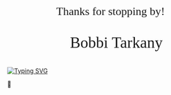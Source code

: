 <link rel="stylesheet" href="https://kit.fontawesome.com/92729ea461.css" crossorigin="anonymous">
<link rel="preconnect" href="https://fonts.googleapis.com">
<link rel="preconnect" href="https://fonts.gstatic.com" crossorigin>
<link href="https://fonts.googleapis.com/css2?family=Great+Vibes&family=Kalam:wght@300;400;700&family=Kaushan+Script&display=swap" rel="stylesheet">

<p align="center" style="font-family:'Kalam',cursive;font-weight:300;font-style: normal;font-size:26px;">Thanks for stopping by! 👋</p>

<p align="center" style="font-family:'Kalam',cursive;font-weight:400;font-style: normal;font-size:36px;">Bobbi Tarkany</p>

<!-- <p align="center" style="font-family:'Kalam',cursive;font-weight:300;font-style: normal;font-size:26px;">Full Stack Web Developer, React Engineer, and Data Enthusiast 🔭</p> -->

[![Typing SVG](<https://readme-typing-svg.demolab.com?font=Shadows+Into+Light&size=26&pause=1000&center=true&vCenter=true&random=false&width=980&height=60&lines=I'm+a+Full+Stack+Web+Developer%2C;React+Engineer%2C+;and+Data+Enthusiast.+;Currently+studying+a+BA+in+Computer+Science.;I+love+puzzles+(any+kind)+and+debugging;A+few+of+my+current+projects+are+pinned+to+my+profile;Have+an+Awesome+Day!>)](https://git.io/typing-svg)

<!--
**bltarkany/bltarkany** is a ✨ _special_ ✨ repository because its `README.md` (this file) appears on your GitHub profile.

Here are some ideas to get you started:

- 🔭 I’m currently working on ...
- 🌱 I’m currently learning ...
- 👯 I’m looking to collaborate on ...
- 🤔 I’m looking for help with ...
- 💬 Ask me about ...
- 📫 How to reach me: ...
- 😄 Pronouns: ...
- ⚡ Fun fact: ...
-->

&#128027;
